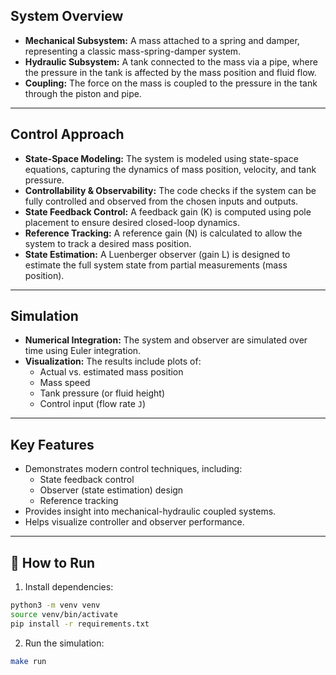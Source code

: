 ## System Overview

- **Mechanical Subsystem:** A mass attached to a spring and damper, representing a classic mass-spring-damper system.
- **Hydraulic Subsystem:** A tank connected to the mass via a pipe, where the pressure in the tank is affected by the mass position and fluid flow.
- **Coupling:** The force on the mass is coupled to the pressure in the tank through the piston and pipe.

---

## Control Approach

- **State-Space Modeling:** The system is modeled using state-space equations, capturing the dynamics of mass position, velocity, and tank pressure.
- **Controllability & Observability:** The code checks if the system can be fully controlled and observed from the chosen inputs and outputs.
- **State Feedback Control:** A feedback gain (K) is computed using pole placement to ensure desired closed-loop dynamics.
- **Reference Tracking:** A reference gain (N) is calculated to allow the system to track a desired mass position.
- **State Estimation:** A Luenberger observer (gain L) is designed to estimate the full system state from partial measurements (mass position).

---

## Simulation

- **Numerical Integration:** The system and observer are simulated over time using Euler integration.
- **Visualization:** The results include plots of:
  - Actual vs. estimated mass position
  - Mass speed
  - Tank pressure (or fluid height)
  - Control input (flow rate `J`)

---

## Key Features

- Demonstrates modern control techniques, including:
  - State feedback control
  - Observer (state estimation) design
  - Reference tracking
- Provides insight into mechanical-hydraulic coupled systems.
- Helps visualize controller and observer performance.

---

## 🚀 How to Run

1. Install dependencies:

```bash
python3 -m venv venv
source venv/bin/activate
pip install -r requirements.txt
```

2. Run the simulation:

```bash
make run
```
